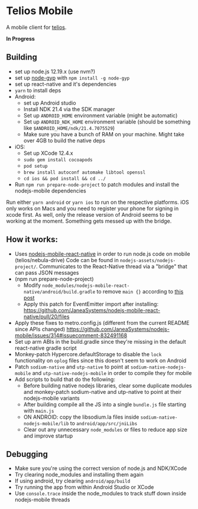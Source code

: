 # Telios Mobile

A mobile client for [telios](https://telios.io).

**In Progress**

## Building

- set up node.js 12.19.x (use nvm?)
- set up [node-gyp](https://www.npmjs.com/package/node-gyp) with `npm install -g node-gyp`
- set up react-native and it's dependencies
- `yarn` to install deps
- Android:
  - set up Android studio
  - Install NDK 21.4 via the SDK manager
  - Set up `ANDROID_HOME` environment variable (might be automatic)
  - Set up `ANDROID_NDK_HOME` environment variable (should be something like `$ANDROID_HOME/ndk/21.4.7075529`)
  - Make sure you have a bunch of RAM on your machine. Might take over 4GB to build the native deps
- iOS:
  - Set up XCode 12.4.x
  - `sudo gem install cocoapods`
  - `pod setup`
  - `brew install autoconf automake libtool openssl`
  - `cd ios && pod install && cd ../`
- Run `npm run prepare-node-project` to patch modules and install the nodejs-mobile dependencies

Run either `yarn android` or `yarn ios` to run on the respective platforms. iOS only works on Macs and you need to register your phone for signing in xcode first. As well, only the release version of Android seems to be working at the moment. Something gets messed up with the bridge.

## How it works:

- Uses [nodejs-mobile-react-native](https://github.com/nodejs-mobile/nodejs-mobile-react-native) in order to run node.js code on mobile (telios/nebula-drive) Code can be found in `nodejs-assets/nodejs-project/`. Communicates to the React-Native thread via a "bridge" that can pass JSON messages
- (npm run prepare-node-project)
  - Modify `node_modules/nodejs-mobile-react-native/android/build.gradle` to remove `main {}` according to [this post](https://github.com/JaneaSystems/nodejs-mobile/issues/317#issuecomment-852033823)
  - Apply this patch for EventEmitter import after installing: https://github.com/JaneaSystems/nodejs-mobile-react-native/pull/20/files
- Apply these fixes to metro.config.js (different from the current README since APIs changed) https://github.com/JaneaSystems/nodejs-mobile/issues/314#issuecomment-832491168
- Set up arm ABIs in the build.gradle since they're missing in the default react-native gradle script
- Monkey-patch Hypercore.defaultStorage to disable the `lock` functionality on `oplog` files since this doesn't seem to work on Android
- Patch `sodium-native` and `utp-native` to point at `sodium-native-nodejs-mobile` and `utp-native-nodejs-mobile` in order to compile they for mobile
- Add scripts to build that do the following:
  - Before building native nodejs libraries, clear some duplicate modules and monkey-patch sodium-native and utp-native to point at their nodejs-mobile variants
  - After building compile all the JS into a single `bundle.js` file starting with `main.js`
  - ON ANDROID: copy the libsodium.la files inside `sodium-native-nodejs-mobile/lib` to `android/app/src/jniLibs`
  - Clear out any unnecessary `node_modules` or files to reduce app size and improve startup

## Debugging

- Make sure you're using the correct version of node.js and NDK/XCode
- Try clearing node_modules and installing them again
- If using android, try clearing `android/app/build`
- Try running the app from within Android Studio or XCode
- Use `console.trace` inside the node_modules to track stuff down inside nodejs-mobile threads
